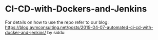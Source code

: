# CI-CD-with-Dockers-and-Jenkins

For details on how to use the repo refer to our blog: https://blog.avmconsulting.net/posts/2019-04-07-automated-ci-cd-with-docker-and-jenkins/ by siddu
